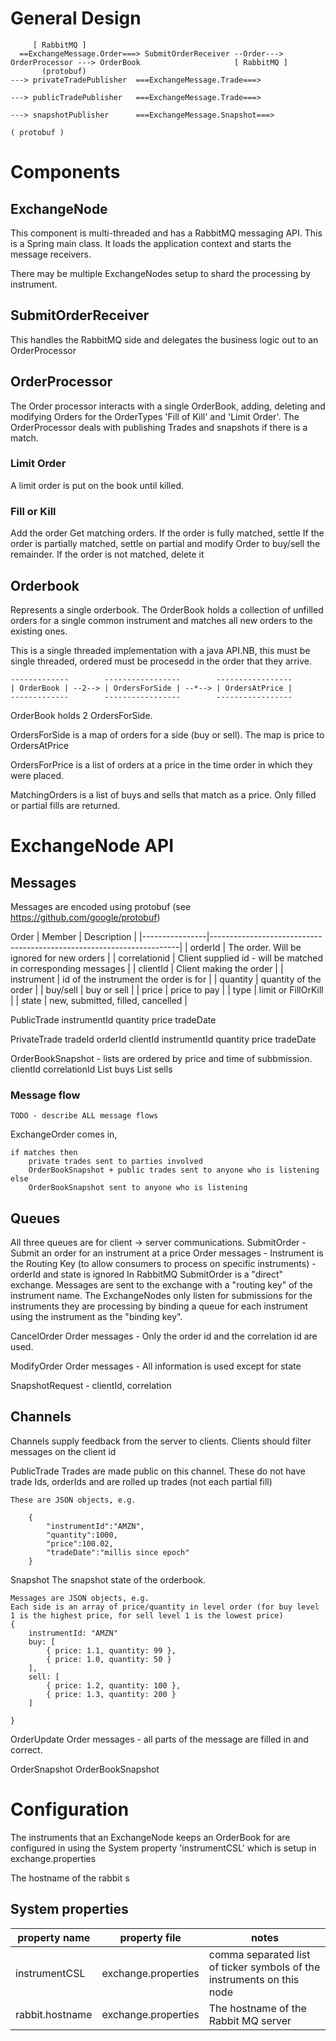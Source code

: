 # General Design

         [ RabbitMQ ]
      ==ExchangeMessage.Order===> SubmitOrderReceiver --Order---> OrderProcessor ---> OrderBook                     [ RabbitMQ ]
           (protobuf)                                                            ---> privateTradePublisher  ===ExchangeMessage.Trade===>              
                                                                                 ---> publicTradePublisher   ===ExchangeMessage.Trade===> 
                                                                                 ---> snapshotPublisher      ===ExchangeMessage.Snapshot===> 
                                                                                                                 ( protobuf )

# Components

## ExchangeNode

This component is multi-threaded and has a RabbitMQ messaging API.
This is a Spring main class. It loads the application context and starts the message receivers.  

There may be multiple ExchangeNodes setup to shard the processing by instrument.

## SubmitOrderReceiver
This handles the RabbitMQ side and delegates the business logic out to an OrderProcessor

## OrderProcessor
The Order processor interacts with a single OrderBook, adding, deleting and modifying Orders for the OrderTypes 'Fill of Kill' and 'Limit Order'. 
The OrderProcessor deals with publishing Trades and snapshots if there is a match.


### Limit Order
A limit order is put on the book until killed.

### Fill or Kill
Add the order
Get matching orders.
If the order is fully matched, settle
If the order is partially matched, settle on partial and modify Order to buy/sell the remainder.
If the order is not matched, delete it


## Orderbook

Represents a single orderbook. The OrderBook holds a collection of unfilled orders for a single common instrument and matches all new orders to the existing ones.

This is a single threaded implementation with a java API.NB, this must be single threaded, ordered must be procesedd in the order that they arrive.

    -------------        -----------------        -----------------
    | OrderBook | --2--> | OrdersForSide | --*--> | OrdersAtPrice |
    -------------        -----------------        -----------------

OrderBook holds 2 OrdersForSide.

OrdersForSide is a map of orders for a side (buy or sell). The map is price to OrdersAtPrice

OrdersForPrice is a list of orders at a price in the time order in which they were placed.

MatchingOrders is a list of buys and sells that match as a price. Only filled or partial fills are returned.






# ExchangeNode API

## Messages

Messages are encoded using protobuf (see https://github.com/google/protobuf)


Order
| Member         | Description                                                          |
|----------------|----------------------------------------------------------------------|
| orderId        | The order. Will be ignored for new orders                            |
| correlationid  | Client supplied id - will be matched in corresponding messages       |
| clientId       | Client making the order                                              |
| instrument     | id of the instrument the order is for                                |
| quantity       | quantity of the order                                                |
| buy/sell       | buy or sell                                                          |
| price          | price to pay                                                         |
| type           | limit or FillOrKill                                                  |
| state          | new, submitted, filled, cancelled                                    | 
    
    
PublicTrade
    instrumentId
    quantity
    price
    tradeDate

PrivateTrade
    tradeId
    orderId
    clientId
    instrumentId
    quantity
    price
    tradeDate

        
OrderBookSnapshot - lists are ordered by price and time of subbmission.
    clientId
    correlationId
    List<Order> buys
    List<Order> sells        
        

### Message flow
    TODO - describe ALL message flows
    
ExchangeOrder comes in, 

    if matches then 
        private trades sent to parties involved 
        OrderBookSnapshot + public trades sent to anyone who is listening
    else
        OrderBookSnapshot sent to anyone who is listening
   



## Queues

All three queues are for client -> server communications. 
SubmitOrder - Submit an order for an instrument at a price
    Order messages - Instrument is the Routing Key (to allow consumers to process on specific instruments)
                   - orderId and state is ignored
In RabbitMQ SubmitOrder is a "direct" exchange. Messages are sent to the exchange with a "routing key" of the instrument name. 
The ExchangeNodes only listen for submissions for the instruments they are processing by binding a queue for each instrument using the instrument as the "binding key".
                   
    
CancelOrder
    Order messages - Only the order id and the correlation id are used. 

ModifyOrder
    Order messages - All information is used except for state
    
SnapshotRequest  - clientId, correlation    

## Channels

Channels supply feedback from the server to clients.
Clients should filter messages on the client id

PublicTrade
    Trades are made public on this channel. These do not have trade Ids, orderIds and are rolled up trades (not each partial fill)

    These are JSON objects, e.g.
    
        {
            "instrumentId":"AMZN",
            "quantity":1000,
            "price":100.02,
            "tradeDate":"millis since epoch"
        }

Snapshot
    The snapshot state of the orderbook. 
    
    Messages are JSON objects, e.g.
    Each side is an array of price/quantity in level order (for buy level 1 is the highest price, for sell level 1 is the lowest price)
    {
        instrumentId: "AMZN" 
        buy: [  
            { price: 1.1, quantity: 99 },  
            { price: 1.0, quantity: 50 }
        ],
        sell: [  
            { price: 1.2, quantity: 100 },  
            { price: 1.3, quantity: 200 }
        ]
      
    }

OrderUpdate
    Order messages - all parts of the message are filled in and correct.

OrderSnapshot
    OrderBookSnapshot

# Configuration

The instruments that an ExchangeNode keeps an OrderBook for are configured in using the System property 'instrumentCSL' which is setup in exchange.properties
 
The hostname of the rabbit s 

## System properties

| property name             | property file                | notes                                                                  |
|---------------------------|------------------------------|------------------------------------------------------------------------|
| instrumentCSL             | exchange.properties          | comma separated list of ticker symbols of the instruments on this node |
| rabbit.hostname           | exchange.properties          | The hostname of the Rabbit MQ server                                   |